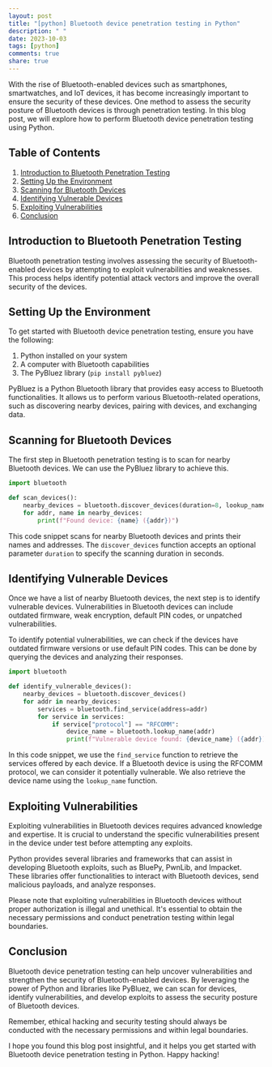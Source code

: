 ```yaml
---
layout: post
title: "[python] Bluetooth device penetration testing in Python"
description: " "
date: 2023-10-03
tags: [python]
comments: true
share: true
---
```


With the rise of Bluetooth-enabled devices such as smartphones, smartwatches, and IoT devices, it has become increasingly important to ensure the security of these devices. One method to assess the security posture of Bluetooth devices is through penetration testing. In this blog post, we will explore how to perform Bluetooth device penetration testing using Python.

## Table of Contents
1. [Introduction to Bluetooth Penetration Testing](#introduction)
2. [Setting Up the Environment](#environment)
3. [Scanning for Bluetooth Devices](#scanning)
4. [Identifying Vulnerable Devices](#identifying)
5. [Exploiting Vulnerabilities](#exploiting)
6. [Conclusion](#conclusion)

<a name="introduction"></a>
## Introduction to Bluetooth Penetration Testing

Bluetooth penetration testing involves assessing the security of Bluetooth-enabled devices by attempting to exploit vulnerabilities and weaknesses. This process helps identify potential attack vectors and improve the overall security of the devices.

<a name="environment"></a>
## Setting Up the Environment

To get started with Bluetooth device penetration testing, ensure you have the following:

1. Python installed on your system
2. A computer with Bluetooth capabilities
3. The PyBluez library (`pip install pybluez`)

PyBluez is a Python Bluetooth library that provides easy access to Bluetooth functionalities. It allows us to perform various Bluetooth-related operations, such as discovering nearby devices, pairing with devices, and exchanging data.

<a name="scanning"></a>
## Scanning for Bluetooth Devices

The first step in Bluetooth penetration testing is to scan for nearby Bluetooth devices. We can use the PyBluez library to achieve this.

```python
import bluetooth

def scan_devices():
    nearby_devices = bluetooth.discover_devices(duration=8, lookup_names=True)
    for addr, name in nearby_devices:
        print(f"Found device: {name} ({addr})")
```

This code snippet scans for nearby Bluetooth devices and prints their names and addresses. The `discover_devices` function accepts an optional parameter `duration` to specify the scanning duration in seconds.

<a name="identifying"></a>
## Identifying Vulnerable Devices

Once we have a list of nearby Bluetooth devices, the next step is to identify vulnerable devices. Vulnerabilities in Bluetooth devices can include outdated firmware, weak encryption, default PIN codes, or unpatched vulnerabilities.

To identify potential vulnerabilities, we can check if the devices have outdated firmware versions or use default PIN codes. This can be done by querying the devices and analyzing their responses.

```python
import bluetooth

def identify_vulnerable_devices():
    nearby_devices = bluetooth.discover_devices()
    for addr in nearby_devices:
        services = bluetooth.find_service(address=addr)
        for service in services:
            if service["protocol"] == "RFCOMM":
                device_name = bluetooth.lookup_name(addr)
                print(f"Vulnerable device found: {device_name} ({addr})")
```

In this code snippet, we use the `find_service` function to retrieve the services offered by each device. If a Bluetooth device is using the RFCOMM protocol, we can consider it potentially vulnerable. We also retrieve the device name using the `lookup_name` function.

<a name="exploiting"></a>
## Exploiting Vulnerabilities

Exploiting vulnerabilities in Bluetooth devices requires advanced knowledge and expertise. It is crucial to understand the specific vulnerabilities present in the device under test before attempting any exploits.

Python provides several libraries and frameworks that can assist in developing Bluetooth exploits, such as BluePy, PwnLib, and Impacket. These libraries offer functionalities to interact with Bluetooth devices, send malicious payloads, and analyze responses.

Please note that exploiting vulnerabilities in Bluetooth devices without proper authorization is illegal and unethical. It's essential to obtain the necessary permissions and conduct penetration testing within legal boundaries.

<a name="conclusion"></a>
## Conclusion

Bluetooth device penetration testing can help uncover vulnerabilities and strengthen the security of Bluetooth-enabled devices. By leveraging the power of Python and libraries like PyBluez, we can scan for devices, identify vulnerabilities, and develop exploits to assess the security posture of Bluetooth devices.

Remember, ethical hacking and security testing should always be conducted with the necessary permissions and within legal boundaries.

I hope you found this blog post insightful, and it helps you get started with Bluetooth device penetration testing in Python. Happy hacking!